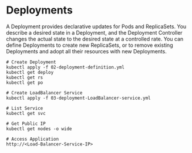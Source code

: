 # Deployments
A Deployment provides declarative updates for Pods and ReplicaSets.
You describe a desired state in a Deployment, and the Deployment Controller changes the actual state to the desired state at a controlled rate. You can define Deployments to create new ReplicaSets, or to remove existing Deployments and adopt all their resources with new Deployments.

```
# Create Deployment
kubectl apply -f 02-deployment-definition.yml
kubectl get deploy
kubectl get rs
kubectl get po

# Create LoadBalancer Service
kubectl apply -f 03-deployment-LoadBalancer-service.yml

# List Service
kubectl get svc

# Get Public IP
kubectl get nodes -o wide

# Access Application
http://<Load-Balancer-Service-IP>

```
